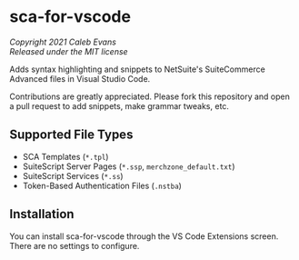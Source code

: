 # sca-for-vscode

*Copyright 2021 Caleb Evans*  
*Released under the MIT license*

Adds syntax highlighting and snippets to NetSuite's SuiteCommerce Advanced files
in Visual Studio Code.

Contributions are greatly appreciated. Please fork this repository and open a
pull request to add snippets, make grammar tweaks, etc.

## Supported File Types

- SCA Templates (`*.tpl`)
- SuiteScript Server Pages (`*.ssp`, `merchzone_default.txt`)
- SuiteScript Services (`*.ss`)
- Token-Based Authentication Files (`.nstba`)

## Installation

You can install sca-for-vscode through the VS Code Extensions screen. There are no settings to configure.
